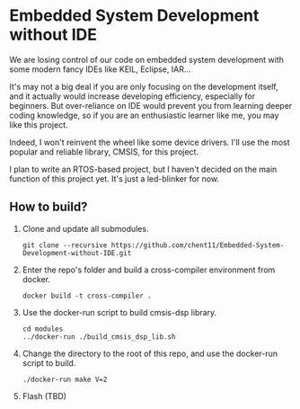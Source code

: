 # Embedded System Development without IDE

We are losing control of our code on embedded system development with some modern fancy IDEs like KEIL, Eclipse, IAR...

It's may not a big deal if you are only focusing on the development itself, and it actually would increase developing efficiency, especially for beginners. But over-reliance on IDE would prevent you from learning deeper coding knowledge, so if you are an enthusiastic learner like me, you may like this project.

Indeed, I won't reinvent the wheel like some device drivers. I'll use the most popular and reliable library, CMSIS, for this project.

I plan to write an RTOS-based project, but I haven't decided on the main function of this project yet. It's just a led-blinker for now.

## How to build?

1. Clone and update all submodules.
    ```
    git clone --recursive https://github.com/chent11/Embedded-System-Development-without-IDE.git
    ```
2. Enter the repo's folder and build a cross-compiler environment from docker.
    ```
    docker build -t cross-compiler .
    ```
3. Use the docker-run script to build cmsis-dsp library.
    ```
    cd modules
    ../docker-run ./build_cmsis_dsp_lib.sh
    ```
4. Change the directory to the root of this repo, and use the docker-run script to build.
    ```
    ./docker-run make V=2
    ```
5. Flash (TBD)